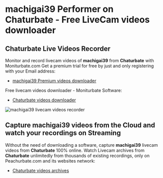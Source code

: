 # machigai39 Performer on Chaturbate - Free LiveCam videos downloader

## Chaturbate Live Videos Recorder

Monitor and record livecam videos of **machigai39** from **Chaturbate** with Moniturbate.com
Get a premium trial for free by just and only registering with your Email address:
* [machigai39 Premium videos downloader](https://moniturbate.com/request-demo-licence-key.html)

Free livecam videos downloader - Moniturbate Software:
* [Chaturbate videos downloader](https://moniturbate.com/moniturbate-download-software.html)

![machigai39 livecam videos recorder](https://peachurnet.com/templates/moniturbate-software.png)


## Capture machigai39 videos from the Cloud and watch your recordings on Streaming

Without the need of downloading a software, capture **machigai39** livecam videos from **Chaturbate** 100% online.
Watch Livecam archives from **Chaturbate** unlimitedly from thousands of existing recordings, only on Peachurbate.com and its websites network:
* [Chaturbate videos archives](https://peachurnet.com/)